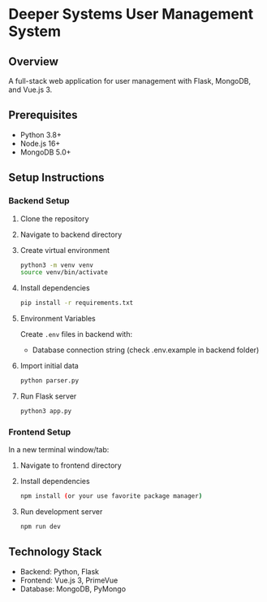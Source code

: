 # Deeper Systems User Management System

## Overview

A full-stack web application for user management with Flask, MongoDB, and Vue.js 3.

## Prerequisites

- Python 3.8+
- Node.js 16+
- MongoDB 5.0+

## Setup Instructions

### Backend Setup

1. Clone the repository
2. Navigate to backend directory
3. Create virtual environment

   ```bash
   python3 -m venv venv
   source venv/bin/activate
   ```

4. Install dependencies

   ```bash
   pip install -r requirements.txt
   ```
5. Environment Variables

   Create `.env` files in backend with:
   
   - Database connection string (check .env.example in backend folder)

6. Import initial data

   ```bash
   python parser.py
   ```

7. Run Flask server

   ```bash
   python3 app.py
   ```

### Frontend Setup

In a new terminal window/tab:

1. Navigate to frontend directory
2. Install dependencies

   ```bash
   npm install (or your use favorite package manager)
   ```

3. Run development server

   ```bash
   npm run dev
   ```

## Technology Stack

- Backend: Python, Flask
- Frontend: Vue.js 3, PrimeVue
- Database: MongoDB, PyMongo
